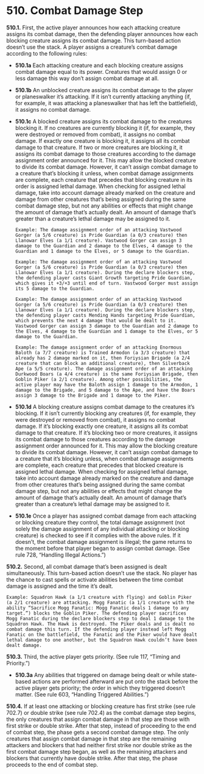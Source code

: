 # **510.** Combat Damage Step

**510.1.** First, the active player announces how each attacking creature assigns its combat damage, then the defending player announces how each blocking creature assigns its combat damage. This turn-based action doesn’t use the stack. A player assigns a creature’s combat damage according to the following rules:
+ **510.1a** Each attacking creature and each blocking creature assigns combat damage equal to its power. Creatures that would assign 0 or less damage this way don’t assign combat damage at all.
+ **510.1b** An unblocked creature assigns its combat damage to the player or planeswalker it’s attacking. If it isn’t currently attacking anything (if, for example, it was attacking a planeswalker that has left the battlefield), it assigns no combat damage.
+ **510.1c** A blocked creature assigns its combat damage to the creatures blocking it. If no creatures are currently blocking it (if, for example, they were destroyed or removed from combat), it assigns no combat damage. If exactly one creature is blocking it, it assigns all its combat damage to that creature. If two or more creatures are blocking it, it assigns its combat damage to those creatures according to the damage assignment order announced for it. This may allow the blocked creature to divide its combat damage. However, it can’t assign combat damage to a creature that’s blocking it unless, when combat damage assignments are complete, each creature that precedes that blocking creature in its order is assigned lethal damage. When checking for assigned lethal damage, take into account damage already marked on the creature and damage from other creatures that’s being assigned during the same combat damage step, but not any abilities or effects that might change the amount of damage that’s actually dealt. An amount of damage that’s greater than a creature’s lethal damage may be assigned to it.

      Example: The damage assignment order of an attacking Vastwood Gorger (a 5/6 creature) is Pride Guardian (a 0/3 creature) then Llanowar Elves (a 1/1 creature). Vastwood Gorger can assign 3 damage to the Guardian and 2 damage to the Elves, 4 damage to the Guardian and 1 damage to the Elves, or 5 damage to the Guardian.

      Example: The damage assignment order of an attacking Vastwood Gorger (a 5/6 creature) is Pride Guardian (a 0/3 creature) then Llanowar Elves (a 1/1 creature). During the declare blockers step, the defending player casts Giant Growth targeting Pride Guardian, which gives it +3/+3 until end of turn. Vastwood Gorger must assign its 5 damage to the Guardian.

      Example: The damage assignment order of an attacking Vastwood Gorger (a 5/6 creature) is Pride Guardian (a 0/3 creature) then Llanowar Elves (a 1/1 creature). During the declare blockers step, the defending player casts Mending Hands targeting Pride Guardian, which prevents the next 4 damage that would be dealt to it. Vastwood Gorger can assign 3 damage to the Guardian and 2 damage to the Elves, 4 damage to the Guardian and 1 damage to the Elves, or 5 damage to the Guardian.

      Example: The damage assignment order of an attacking Enormous Baloth (a 7/7 creature) is Trained Armodon (a 3/3 creature) that already has 2 damage marked on it, then Foriysian Brigade (a 2/4 creature that can block an additional creature), then Silverback Ape (a 5/5 creature). The damage assignment order of an attacking Durkwood Boars (a 4/4 creature) is the same Foriysian Brigade, then Goblin Piker (a 2/1 creature). Among other possibilities, the active player may have the Baloth assign 1 damage to the Armodon, 1 damage to the Brigade, and 5 damage to the Ape, and have the Boars assign 3 damage to the Brigade and 1 damage to the Piker.
+ **510.1d** A blocking creature assigns combat damage to the creatures it’s blocking. If it isn’t currently blocking any creatures (if, for example, they were destroyed or removed from combat), it assigns no combat damage. If it’s blocking exactly one creature, it assigns all its combat damage to that creature. If it’s blocking two or more creatures, it assigns its combat damage to those creatures according to the damage assignment order announced for it. This may allow the blocking creature to divide its combat damage. However, it can’t assign combat damage to a creature that it’s blocking unless, when combat damage assignments are complete, each creature that precedes that blocked creature is assigned lethal damage. When checking for assigned lethal damage, take into account damage already marked on the creature and damage from other creatures that’s being assigned during the same combat damage step, but not any abilities or effects that might change the amount of damage that’s actually dealt. An amount of damage that’s greater than a creature’s lethal damage may be assigned to it.
+ **510.1e** Once a player has assigned combat damage from each attacking or blocking creature they control, the total damage assignment (not solely the damage assignment of any individual attacking or blocking creature) is checked to see if it complies with the above rules. If it doesn’t, the combat damage assignment is illegal; the game returns to the moment before that player began to assign combat damage. (See rule 728, “Handling Illegal Actions.”)

**510.2.** Second, all combat damage that’s been assigned is dealt simultaneously. This turn-based action doesn’t use the stack. No player has the chance to cast spells or activate abilities between the time combat damage is assigned and the time it’s dealt.

    Example: Squadron Hawk (a 1/1 creature with flying) and Goblin Piker (a 2/1 creature) are attacking. Mogg Fanatic (a 1/1 creature with the ability “Sacrifice Mogg Fanatic: Mogg Fanatic deals 1 damage to any target.”) blocks the Goblin Piker. The defending player sacrifices Mogg Fanatic during the declare blockers step to deal 1 damage to the Squadron Hawk. The Hawk is destroyed. The Piker deals and is dealt no combat damage this turn. If the defending player instead left Mogg Fanatic on the battlefield, the Fanatic and the Piker would have dealt lethal damage to one another, but the Squadron Hawk couldn’t have been dealt damage.

**510.3.** Third, the active player gets priority. (See rule 117, “Timing and Priority.”)
+ **510.3a** Any abilities that triggered on damage being dealt or while state-based actions are performed afterward are put onto the stack before the active player gets priority; the order in which they triggered doesn’t matter. (See rule 603, “Handling Triggered Abilities.”)

**510.4.** If at least one attacking or blocking creature has first strike (see rule 702.7) or double strike (see rule 702.4) as the combat damage step begins, the only creatures that assign combat damage in that step are those with first strike or double strike. After that step, instead of proceeding to the end of combat step, the phase gets a second combat damage step. The only creatures that assign combat damage in that step are the remaining attackers and blockers that had neither first strike nor double strike as the first combat damage step began, as well as the remaining attackers and blockers that currently have double strike. After that step, the phase proceeds to the end of combat step.
